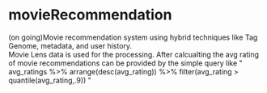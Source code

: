 # movieRecommendation
(on going)Movie recommendation system using hybrid techniques like Tag Genome, metadata, and user history.  
Movie Lens data is used for the processing. After calcualting the avg rating of movie recommendations can be provided by the simple query like " avg_ratings %>% arrange(desc(avg_rating)) %>% filter(avg_rating > quantile(avg_rating,.9)) "
